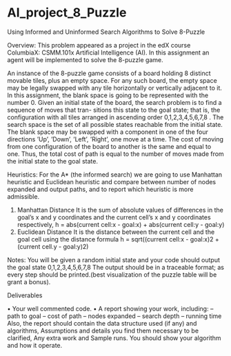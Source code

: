 # AI_project_8_Puzzle
Using Informed and Uninformed Search Algorithms to Solve 8-Puzzle

Overview:
This problem appeared as a project in the edX course ColumbiaX: CSMM.101x Artificial 
Intelligence (AI). In this assignment an agent will be implemented to solve the 8-puzzle 
game. 

An instance of the 8-puzzle game consists of a board holding 8 distinct movable tiles, plus 
an empty space. For any such board, the empty space may be legally swapped with any tile 
horizontally or vertically adjacent to it. In this assignment, the blank space is going to be 
represented with the number 0. 
Given an initial state of the board, the search problem is to find a sequence of moves that tran- 
sitions this state to the goal state; that is, the configuration with all tiles arranged in ascending 
order 0,1,2,3,4,5,6,7,8 . 
The search space is the set of all possible states reachable from the initial state. The blank 
space may be swapped with a component in one of the four directions ’Up’, ’Down’, ’Left’, 
’Right’, one move at a time. The cost of moving from one configuration of the board to another 
is the same and equal to one. Thus, the total cost of path is equal to the number of moves 
made from the initial state to the goal state. 

Heuristics:
For the A* (the informed search) we are going to use Manhattan heuristic and Euclidean 
heuristic and compare between number of nodes expanded and output paths, and to report 
which heuristic is more admissible. 
1. Manhattan Distance 
It is the sum of absolute values of differences in the goal’s x and y coordinates and 
the current cell’s x and y coordinates respectively, 
h = abs(current cell:x - goal:x) + abs(current cell:y - goal:y) 
2. Euclidean Distance 
It is the distance between the current cell and the goal cell using the distance formula 
h = sqrt((current cell:x - goal:x)2 + (current cell.y - goal:y)2)
 
Notes: 
You will be given a random initial state and your code should output the goal state 0,1,2,3,4,5,6,7,8 
The output should be in a traceable format; as every step should be printed.(best visualization 
of the puzzle table will be grant a bonus). 

Deliverables 

• Your well commented code. 
• A report showing your work, 
including: – path to goal – cost of path – nodes expanded – search depth – running time 
Also, the report should contain the data structure used (if any) and algorithms, Assumptions 
and details you find them necessary to be clarified, Any extra work and Sample runs. You 
should show your algorithm and how it operate.

